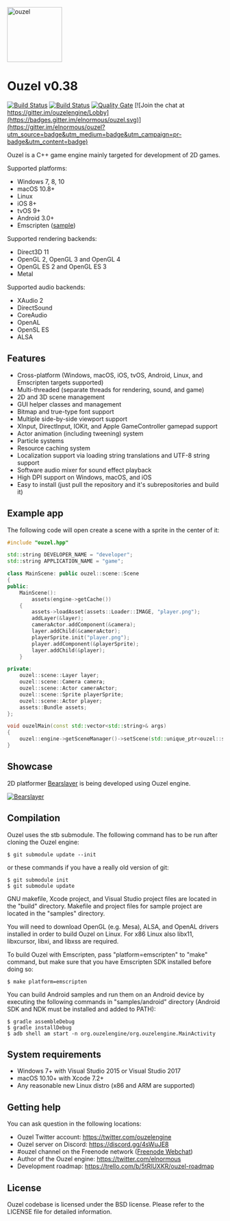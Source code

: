 <img src="https://github.com/elnormous/ouzel/blob/master/img/ouzel.png" alt="ouzel" width=128>

# Ouzel v0.38

[![Build Status](https://api.travis-ci.org/elnormous/ouzel.svg?branch=master)](https://travis-ci.org/elnormous/ouzel) [![Build Status](https://ci.appveyor.com/api/projects/status/dp8av7iegdjs6xuj?svg=true)](https://ci.appveyor.com/project/elnormous/ouzel) [![Quality Gate](https://sonarcloud.io/api/project_badges/measure?project=Ouzel&metric=alert_status)](https://sonarcloud.io/dashboard?id=Ouzel) [![Join the chat at https://gitter.im/ouzelengine/Lobby](https://badges.gitter.im/elnormous/ouzel.svg)](https://gitter.im/elnormous/ouzel?utm_source=badge&utm_medium=badge&utm_campaign=pr-badge&utm_content=badge)

Ouzel is a C++ game engine mainly targeted for development of 2D games.

Supported platforms:

* Windows 7, 8, 10
* macOS 10.8+
* Linux
* iOS 8+
* tvOS 9+
* Android 3.0+
* Emscripten ([sample](http://www.ouzelengine.org/samples/))

Supported rendering backends:

* Direct3D 11
* OpenGL 2, OpenGL 3 and OpenGL 4
* OpenGL ES 2 and OpenGL ES 3
* Metal 

Supported audio backends:

* XAudio 2
* DirectSound
* CoreAudio
* OpenAL
* OpenSL ES
* ALSA

## Features

* Cross-platform (Windows, macOS, iOS, tvOS, Android, Linux, and Emscripten targets supported)
* Multi-threaded (separate threads for rendering, sound, and game)
* 2D and 3D scene management
* GUI helper classes and management
* Bitmap and true-type font support
* Multiple side-by-side viewport support
* XInput, DirectInput, IOKit, and Apple GameController gamepad support
* Actor animation (including tweening) system
* Particle systems
* Resource caching system
* Localization support via loading string translations and UTF-8 string support
* Software audio mixer for sound effect playback
* High DPI support on Windows, macOS, and iOS
* Easy to install (just pull the repository and it's subrepositories and build it)

## Example app

The following code will open create a scene with a sprite in the center of it:

```cpp
#include "ouzel.hpp"

std::string DEVELOPER_NAME = "developer";
std::string APPLICATION_NAME = "game";

class MainScene: public ouzel::scene::Scene
{
public:
    MainScene():
        assets(engine->getCache())
    {
        assets->loadAsset(assets::Loader::IMAGE, "player.png");
        addLayer(&layer);
        cameraActor.addComponent(&camera);
        layer.addChild(&cameraActor);
        playerSprite.init("player.png");
        player.addComponent(&playerSprite);
        layer.addChild(&player);
    }

private:
    ouzel::scene::Layer layer;
    ouzel::scene::Camera camera;
    ouzel::scene::Actor cameraActor;
    ouzel::scene::Sprite playerSprite;
    ouzel::scene::Actor player;
    assets::Bundle assets;
};

void ouzelMain(const std::vector<std::string>& args)
{
    ouzel::engine->getSceneManager()->setScene(std::unique_ptr<ouzel::scene::Scene>(new MainScene()));
}
```

## Showcase

2D platformer [Bearslayer](http://store.steampowered.com/app/460210) is being developed using Ouzel engine.

[![Bearslayer](https://github.com/elnormous/ouzel/blob/master/img/bearslayer.gif "Bear Slayer")](https://www.youtube.com/watch?v=q-O8-hpvJ5A)

## Compilation

Ouzel uses the stb submodule. The following command has to be run after cloning the Ouzel engine:

```shell
$ git submodule update --init
```

or these commands if you have a really old version of git:

```shell
$ git submodule init
$ git submodule update
```

GNU makefile, Xcode project, and Visual Studio project files are located in the "build" directory. Makefile and project files for sample project are located in the "samples" directory.

You will need to download OpenGL (e.g. Mesa), ALSA, and OpenAL drivers installed in order to build Ouzel on Linux. For x86 Linux also libx11, libxcursor, libxi, and libxss are required.

To build Ouzel with Emscripten, pass "platform=emscripten" to "make" command, but make sure that you have Emscripten SDK installed before doing so:

```shell
$ make platform=emscripten
```

You can build Android samples and run them on an Android device by executing the following commands in "samples/android" directory (Android SDK and NDK must be installed and added to PATH):

```shell
$ gradle assembleDebug
$ gradle installDebug
$ adb shell am start -n org.ouzelengine/org.ouzelengine.MainActivity
```

## System requirements
* Windows 7+ with Visual Studio 2015 or Visual Studio 2017
* macOS 10.10+ with Xcode 7.2+
* Any reasonable new Linux distro (x86 and ARM are supported)

## Getting help

You can ask question in the following locations:

* Ouzel Twitter account: https://twitter.com/ouzelengine
* Ouzel server on Discord: https://discord.gg/4sWuJE8
* #ouzel channel on the Freenode network ([Freenode Webchat](http://webchat.freenode.net/?channels=ouzel))
* Author of the Ouzel engine: https://twitter.com/elnormous
* Development roadmap: https://trello.com/b/5tRlUXKR/ouzel-roadmap

## License

Ouzel codebase is licensed under the BSD license. Please refer to the LICENSE file for detailed information.
